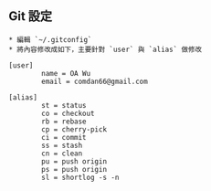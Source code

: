 ## Git 設定
	* 編輯 `~/.gitconfig`
	* 將內容修改成如下，主要針對 `user` 與 `alias` 做修改

```
[user]
        name = OA Wu
        email = comdan66@gmail.com

[alias]
        st = status
        co = checkout
        rb = rebase
        cp = cherry-pick
        ci = commit
        ss = stash
        cn = clean
        pu = push origin
        ps = push origin
        sl = shortlog -s -n
```